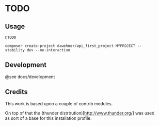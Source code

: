 # TODO

## Usage

```@TODO```

```
composer create-project dawehner/api_first_project MYPROJECT --stability dev --no-interaction
```

## Development

@see docs/development

## Credits

This work is based upon a couple of contrib modules.

On top of that the (thunder distrbution)[http://www.thunder.org/] was used as sort of a base
for this installation profile.
